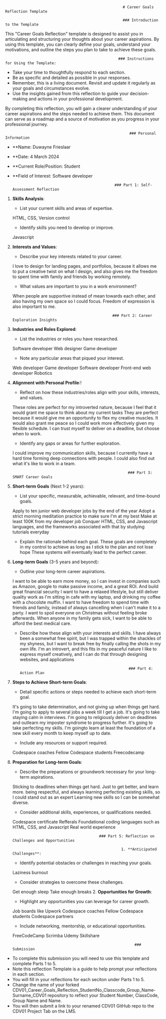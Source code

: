                                                          # Career Goals Reflection Template

                                                         ### Introduction to the Template

This "Career Goals Reflection" template is designed to assist you in articulating and structuring your thoughts about your career aspirations. By using this template, you can clearly define your goals, understand your motivations, and outline the steps you plan to take to achieve these goals.

                                                       ### Instructions for Using the Template:

- Take your time to thoughtfully respond to each section.
- Be as specific and detailed as possible in your responses.
- Remember, this is a living document. Revisit and update it regularly as your goals and circumstances evolve.
- Use the insights gained from this reflection to guide your decision-making and actions in your professional development.

By completing this reflection, you will gain a clearer understanding of your career aspirations and the steps needed to achieve them. This document can serve as a roadmap and a source of motivation as you progress in your professional journey.

                                                            ### Personal Information

- **Name: Duwayne Frieslaar
- **Date: 4 March 2024
- **Current Role/Position: Student
- **Field of Interest: Software developer

                                                    ### Part 1: Self-Assessment Reflection

1. **Skills Analysis**:
    - List your current skills and areas of expertise.

    HTML,
    CSS,
    Version control

    - Identify skills you need to develop or improve.

    Javascript

3. **Interests and Values**:
    
    - Describe your key interests related to your career.

    I love to design for landing pages, and portfolios, because it allows me to put a creative twist on what I design, and also gives me the freedom to spent time with family and friends by working remotely.

    - What values are important to you in a work environment?

    When people are supportive instead of mean towards each other, and also having my own space so I could focus. Freedom of expression is also important to me.

                                                    ### Part 2: Career Exploration Insights

1. **Industries and Roles Explored**:
    
    - List the industries or roles you have researched.

    Software developer
    Web designer
    Game developer

    - Note any particular areas that piqued your interest.

    Web developer
    Game developer
    Software developer
   Front-end web developer
   Robotics

3. **Alignment with Personal Profile**:!
    
    - Reflect on how these industries/roles align with your skills, interests, and values.

    These roles are perfect for my introverted nature, because I feel that it would grant me space to think about my current tasks
    They are perfect because it would give me an opportunity to flex my creative muscles.
    It would also grant me peace so I could work more effectively given my flexible schedule. I can trust myself to deliver on a deadline, but choose when to work.

    - Identify any gaps or areas for further exploration.

    I could improve my communication skills, because I currently have a hard time forming deep connections with people.
    I could also find out what it's like to work in a team.

                                                           ### Part 3: SMART Career Goals

1. **Short-term Goals** (Next 1-2 years):
    
    - List your specific, measurable, achievable, relevant, and time-bound goals.

    Apply to ten junior web developer jobs by the end of the year
    Adopt a strict morning meditation practice to make sure I'm at my best
    Make at least 100K from my developer job
    Conquer HTML, CSS, and Javascript languages, and the frameworks associated with that by studying tutorials everyday

    - Explain the rationale behind each goal.
    These goals are completely in my control to achieve as long as I stick to the plan and not lose hope
    These systems will eventually lead to the perfect career.

3. **Long-term Goals** (3-5 years and beyond):
    
    - Outline your long-term career aspirations.

    I want to be able to earn more money, so I can invest in companies such as Amazon, google to make passive income, and a great ROI. And build great financial security
    I want to have a relaxed lifestyle, but still deliver quality work as I'm sitting in cafe with my laptop, and drinking my coffee with a chocolste muffin.
    I want to have freedom to spend time with friends and family, instead of always cancelling when I can't make it to a party. 
    I want to spoil everyone on Christmas without feeling broke afterwards.
   When anyone in my family gets sick, I want to be able to afford the best medical care.
    - Describe how these align with your interests and skills.
    I have always been a somewhat free spirit, but I was trapped within the shackles of my shyness, but I want to break free by finally calling the shots in my own life.
    I'm an introvert, and this fits in my peaceful nature
    I like to express myself creatively, and I can do that through designing websites, and applications

                                                           ### Part 4: Action Plan

1. **Steps to Achieve Short-term Goals**:
    
    - Detail specific actions or steps needed to achieve each short-term goal.

    It's going to take determination, and not giving up when things get hard. I'm going to apply to several jobs a week till I get a job.
    It's going to take staying calm in interviews. I'm going to religiously deliver on deadlines and outlearn my imposter syndrome to progress further.
    It's going to take perfecting my skills. I'm goingto learn at least the foundation of a new skill every month to keep myself up to date.

    - Include any resources or support required.

    Codespace coaches
    Fellow Codespace students
    Freecodecamp

2. **Preparation for Long-term Goals**:
    
    - Describe the preparations or groundwork necessary for your long-term aspirations.

    Sticking to deadlines when things get hard. Just to get better, and learn more.
    being respectful, and always learning
    perfecting existing skills, so I could stand out as an expert
    Learning new skills so I can be somewhat diverse.

    - Consider additional skills, experiences, or qualifications needed.

    Codespace certificate
    Refferals
    Foundational coding languages such as HTML, CSS, and Javascript
    Real world experience

                                              ### Part 5: Reflection on Challenges and Opportunities

                                                        1. **Anticipated Challenges**:
    
    - Identify potential obstacles or challenges in reaching your goals.

    Laziness
    burnout

    - Consider strategies to overcome these challenges.

    Get enough sleep
    Take enough breaks
                                                        2. **Opportunities for Growth**:
    
    - Highlight any opportunities you can leverage for career growth.

    Job boards like Upwork
    Codespace coaches
    Fellow Codespace students
    Codespace partners

    - Include networking, mentorship, or educational opportunities.

    FreeCodeCamp
    Scrimba
    Udemy
    Skillshare

                                                              ### Submission

- To complete this submission you will need to use this template and complete Parts 1 to 5.
- Note this reflection Template is a guide to help prompt your reflections in each section.
- You will fill in your reflections for each seciton under Parts 1 to 5.
- Change the name of your forked CDV01_Career_Goals_Reflection_StudentNo_Classcode_Group_Name-Surname_CDV01 repository to reflect your Student Number, ClassCode, Group Name and Name.
- You will then submit a link to your renamed CDV01 GitHub repo to the CDV01 Project Tab on the LMS.


